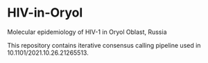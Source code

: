 # HIV-in-Oryol
Molecular epidemiology of HIV-1 in Oryol Oblast, Russia

This repository contains iterative consensus calling pipeline used in 10.1101/2021.10.26.21265513.
